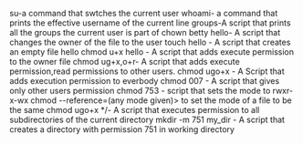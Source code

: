 su-a command that swtches the current user
whoami- a command that prints the effective username of the current line
groups-A script that prints all the groups the current user is part of
chown betty hello- A script that changes the owner of the file to the user
touch hello - A script that creates an empty file hello
chmod u+x hello - A script that adds execute permission to the owner file
chmod ug+x,o+r- A script that adds execute permission,read permissions to other users.
chmod ugo+x - A Script that adds execution permission to everbody
chmod 007 - A script that gives only other users permission
chmod 753 - script that sets the mode to rwxr-x-wx
chmod --reference=(any mode given)> to set the mode of a file to be the same
chmod ugo+x */- A script that executes permission to all subdirectories of the current directory
mkdir -m 751 my_dir - A script that creates a directory with permission 751 in working directory
